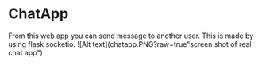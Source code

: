 # ChatApp
From this web app you can send message to another user. This is made by using flask socketio.
![Alt text](chatapp.PNG?raw=true"screen shot of real chat app")
